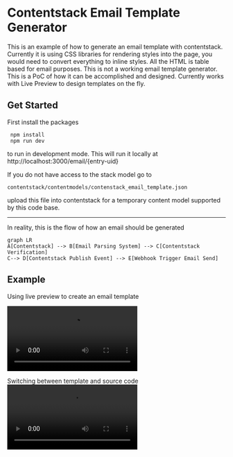 # Contentstack Email Template Generator 

This is an example of how to generate an email template with contentstack. Currently it is using CSS libraries for rendering styles into the page, you would need to convert everything to inline styles. All the HTML is table based for email purposes. This is not a working email template generator. This is a PoC of how it can be accomplished and designed. Currently works with Live Preview to design templates on the fly.

## Get Started

First install the packages

     npm install
     npm run dev
     
to run in development mode. This will run it locally at http://localhost:3000/email/{entry-uid}

If you do not have access to the stack model go to 

    contentstack/contentmodels/contenstack_email_template.json

upload this file into contentstack for a temporary content model supported by this code base.


---
In reality, this is the flow of how an email should be generated

```mermaid
graph LR
A[Contentstack] --> B[Email Parsing System] --> C[Contentstack Verification]
C--> D[Contentstack Publish Event] --> E[Webhook Trigger Email Send]
```

## Example

Using live preview to create an email template

![Example](https://assets.contentstack.io/v3/assets/bltc19d350d8e21c628/bltf6aaf8923d63cd56/641a1faf4b79bc55e998e43a/gif1.mp4)


Switching between template and source code
![Example](https://assets.contentstack.io/v3/assets/bltc19d350d8e21c628/blt6a724a739191517c/641a1faf5278f81d6788888b/gif2.mp4)
